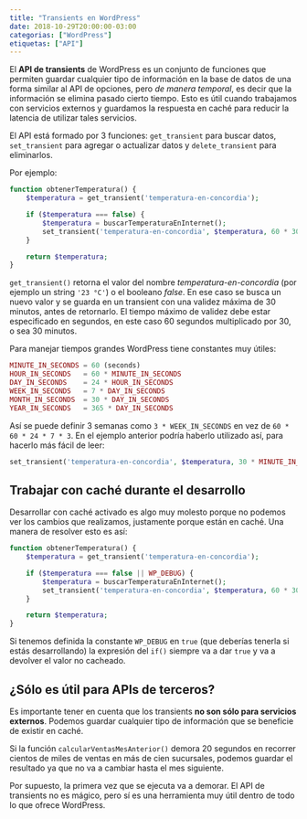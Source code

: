 ```yaml
---
title: "Transients en WordPress"
date: 2018-10-29T20:00:00-03:00
categorias: ["WordPress"]
etiquetas: ["API"]
---
```


El **API de transients** de WordPress es un conjunto de funciones que permiten guardar cualquier tipo de información en la base de datos de una forma similar al API de opciones, pero *de manera temporal*, es decir que la información se elimina pasado cierto tiempo. Esto es útil cuando trabajamos con servicios externos y guardamos la respuesta en caché para reducir la latencia de utilizar tales servicios.

El API está formado por 3 funciones: `get_transient` para buscar datos, `set_transient` para agregar o actualizar datos y `delete_transient` para eliminarlos.

Por ejemplo:

```php
function obtenerTemperatura() {
    $temperatura = get_transient('temperatura-en-concordia');

    if ($temperatura === false) {
        $temperatura = buscarTemperaturaEnInternet();
        set_transient('temperatura-en-concordia', $temperatura, 60 * 30);
    }

    return $temperatura;
}
```

`get_transient()` retorna el valor del nombre *temperatura-en-concordia* (por ejemplo un string `'23 °C'`) o el booleano *false*. En ese caso se busca un nuevo valor y se guarda en un transient con una validez máxima de 30 minutos, antes de retornarlo. El tiempo máximo de validez debe estar especificado en segundos, en este caso 60 segundos multiplicado por 30, o sea 30 minutos.

Para manejar tiempos grandes WordPress tiene constantes muy útiles:

```php
MINUTE_IN_SECONDS = 60 (seconds)
HOUR_IN_SECONDS   = 60 * MINUTE_IN_SECONDS
DAY_IN_SECONDS    = 24 * HOUR_IN_SECONDS
WEEK_IN_SECONDS   = 7 * DAY_IN_SECONDS
MONTH_IN_SECONDS  = 30 * DAY_IN_SECONDS
YEAR_IN_SECONDS   = 365 * DAY_IN_SECONDS
```

Así se puede definir 3 semanas como `3 * WEEK_IN_SECONDS` en vez de `60 * 60 * 24 * 7 * 3`. En el ejemplo anterior podría haberlo utilizado así, para hacerlo más fácil de leer:

```php
set_transient('temperatura-en-concordia', $temperatura, 30 * MINUTE_IN_SECONDS);
```

## Trabajar con caché durante el desarrollo

Desarrollar con caché activado es algo muy molesto porque no podemos ver los cambios que realizamos, justamente porque están en caché. Una manera de resolver esto es así:

```php
function obtenerTemperatura() {
    $temperatura = get_transient('temperatura-en-concordia');

    if ($temperatura === false || WP_DEBUG) {
        $temperatura = buscarTemperaturaEnInternet();
        set_transient('temperatura-en-concordia', $temperatura, 60 * 30);
    }

    return $temperatura;
}
```

Si tenemos definida la constante `WP_DEBUG` en `true` (que deberías tenerla si estás desarrollando) la expresión del `if()` siempre va a dar `true` y va a devolver el valor no cacheado.


## ¿Sólo es útil para APIs de terceros?

Es importante tener en cuenta que los transients **no son sólo para servicios externos**. Podemos guardar cualquier tipo de información que se beneficie de existir en caché.

Si la función `calcularVentasMesAnterior()` demora 20 segundos en recorrer cientos de miles de ventas en más de cien sucursales, podemos guardar el resultado ya que no va a cambiar hasta el mes siguiente.

Por supuesto, la primera vez que se ejecuta va a demorar. El API de transients no es mágico, pero sí es una herramienta muy útil dentro de todo lo que ofrece WordPress.
